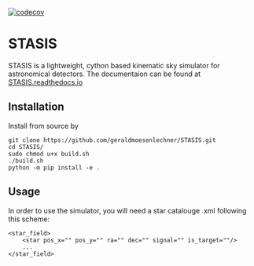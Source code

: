 [![codecov](https://codecov.io/gh/geraldmoesenlechner/STASIS/branch/main/graph/badge.svg?token=9LF4AT5F8S)](https://codecov.io/gh/geraldmoesenlechner/STASIS)

# STASIS

STASIS is a lightweight, cython based kinematic sky simulator for astronomical detectors. 
The documentaion can be found at [STASIS.readthedocs.io]()

## Installation

Install from source by

```
git clone https://github.com/geraldmoesenlechner/STASIS.git
cd STASIS/
sudo chmod u+x build.sh
./build.sh
python -m pip install -e .
```

## Usage

In order to use the simulator, you will need a star catalouge .xml following this scheme:

```
<star_field>
	<star pos_x="" pos_y="" ra="" dec="" signal="" is_target=""/>
    ...
</star_field>
```

